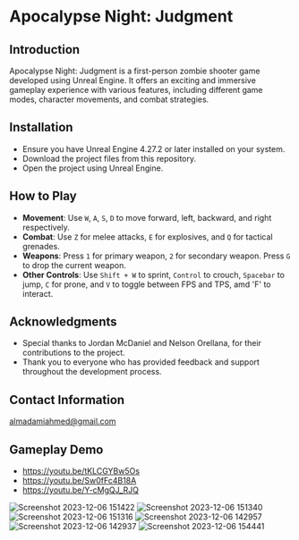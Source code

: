 # Apocalypse Night: Judgment

## Introduction
Apocalypse Night: Judgment is a first-person zombie shooter game developed using Unreal Engine. It offers an exciting and immersive gameplay experience with various features, including different game modes, character movements, and combat strategies.

## Installation
- Ensure you have Unreal Engine 4.27.2 or later installed on your system.
- Download the project files from this repository.
- Open the project using Unreal Engine.

## How to Play
- **Movement**: Use `W`, `A`, `S`, `D` to move forward, left, backward, and right respectively.
- **Combat**: Use `Z` for melee attacks, `E` for explosives, and `Q` for tactical grenades.
- **Weapons**: Press `1` for primary weapon, `2` for secondary weapon. Press `G` to drop the current weapon.
- **Other Controls**: Use `Shift + W` to sprint, `Control` to crouch, `Spacebar` to jump, `C` for prone, and `V` to toggle between FPS and TPS, amd 'F' to interact.


## Acknowledgments
- Special thanks to Jordan McDaniel and Nelson Orellana, for their contributions to the project.
- Thank you to everyone who has provided feedback and support throughout the development process.

## Contact Information
almadamiahmed@gmail.com

## Gameplay Demo
- https://youtu.be/tKLCGYBw5Os
- https://youtu.be/Sw0fFc4B18A
- https://youtu.be/Y-cMgQJ_RJQ


![Screenshot 2023-12-06 151422](https://github.com/Almadam1/Apocalypse-Night-Judgment/assets/39468822/f2d99943-a29b-4767-b85a-63786c981a42)
![Screenshot 2023-12-06 151340](https://github.com/Almadam1/Apocalypse-Night-Judgment/assets/39468822/f4c66c7a-44f0-4589-8b95-0c06ce7c3b19)
![Screenshot 2023-12-06 151316](https://github.com/Almadam1/Apocalypse-Night-Judgment/assets/39468822/fa958f79-4eac-40c5-b34f-bcd8c484e138)
![Screenshot 2023-12-06 142957](https://github.com/Almadam1/Apocalypse-Night-Judgment/assets/39468822/5838f7bc-d0e5-41a1-92ea-d0cc5dc4891e)
![Screenshot 2023-12-06 142937](https://github.com/Almadam1/Apocalypse-Night-Judgment/assets/39468822/aa945703-efab-4589-a212-e2792fd44537)
![Screenshot 2023-12-06 154441](https://github.com/Almadam1/Apocalypse-Night-Judgment/assets/39468822/faca0587-db5b-4442-bc87-e6dda53dcbf5)
